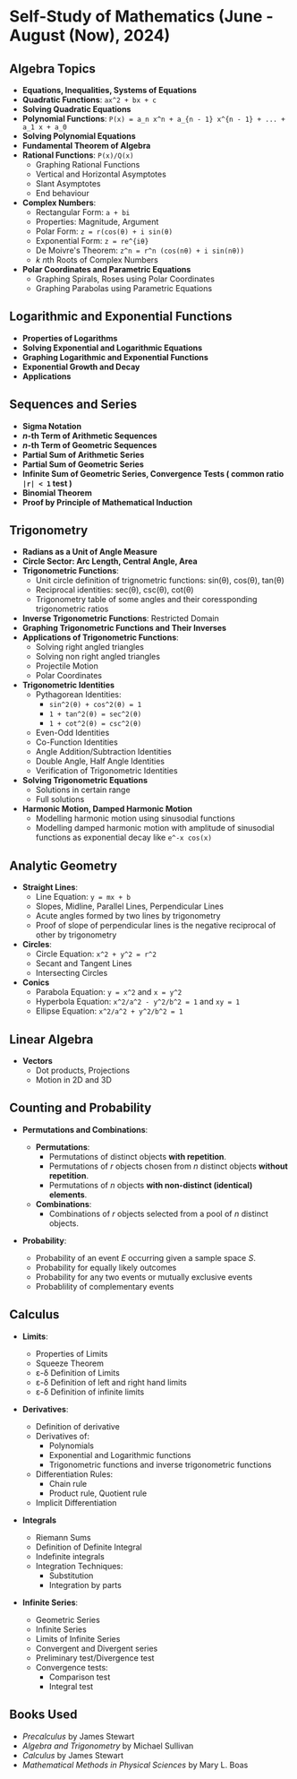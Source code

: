# Self-Study of Mathematics (June - August (Now), 2024)

## Algebra Topics
- **Equations, Inequalities, Systems of Equations**
- **Quadratic Functions**: `ax^2 + bx + c`
- **Solving Quadratic Equations**
- **Polynomial Functions**: `P(x) = a_n x^n + a_{n - 1} x^{n - 1} + ... + a_1 x + a_0`
- **Solving Polynomial Equations**
- **Fundamental Theorem of Algebra**
- **Rational Functions**: `P(x)/Q(x)`
    - Graphing Rational Functions
    - Vertical and Horizontal Asymptotes
    - Slant Asymptotes
    - End behaviour
- **Complex Numbers**:
    - Rectangular Form: `a + bi`
    - Properties: Magnitude, Argument
    - Polar Form: `z = r(cos(θ) + i sin(θ)`
    - Exponential Form: `z = re^{iθ}`
    - De Moivre's Theorem: `z^n = r^n (cos(nθ) + i sin(nθ))`
    - *k* *n*th Roots of Complex Numbers
- **Polar Coordinates and Parametric Equations**
    - Graphing Spirals, Roses using Polar Coordinates
    - Graphing Parabolas using Parametric Equations

## Logarithmic and Exponential Functions
- **Properties of Logarithms**
- **Solving Exponential and Logarithmic Equations**
- **Graphing Logarithmic and Exponential Functions**
- **Exponential Growth and Decay**
- **Applications**

## Sequences and Series
- **Sigma Notation**
- ***n*-th Term of Arithmetic Sequences**
- ***n*-th Term of Geometric Sequences**
- **Partial Sum of Arithmetic Series**
- **Partial Sum of Geometric Series**
- **Infinite Sum of Geometric Series, Convergence Tests ( common ratio `|r| < 1` test )**
- **Binomial Theorem**
- **Proof by Principle of Mathematical Induction**

## Trigonometry
- **Radians as a Unit of Angle Measure**
- **Circle Sector: Arc Length, Central Angle, Area**
- **Trigonometric Functions**: 
    - Unit circle definition of trignometric functions: sin(θ), cos(θ), tan(θ)
    - Reciprocal identities: sec(θ), csc(θ), cot(θ)  
    - Trigonometry table of some angles and their coressponding trigonometric ratios
- **Inverse Trigonometric Functions**: Restricted Domain
- **Graphing Trigonometric Functions and Their Inverses**
- **Applications of Trigonometric Functions**:
    - Solving right angled triangles
    - Solving non right angled triangles
    - Projectile Motion
    - Polar Coordinates
- **Trigonometric Identities**
    - Pythagorean Identities: 
        - `sin^2(θ) + cos^2(θ) = 1`
        - `1 + tan^2(θ) = sec^2(θ)`
        - `1 + cot^2(θ) = csc^2(θ)`
    - Even-Odd Identities
    - Co-Function Identities
    - Angle Addition/Subtraction Identities
    - Double Angle, Half Angle Identities
    - Verification of Trigonometric Identities
- **Solving Trigonometric Equations**
    - Solutions in certain range
    - Full solutions
- **Harmonic Motion, Damped Harmonic Motion**
    - Modelling harmonic motion using sinusodial functions
    - Modelling damped harmonic motion with amplitude of sinusodial functions as exponential decay like `e^-x cos(x)`

## Analytic Geometry
- **Straight Lines**:
    - Line Equation: `y = mx + b`
    - Slopes, Midline, Parallel Lines, Perpendicular Lines
    - Acute angles formed by two lines by trigonometry
    - Proof of slope of perpendicular lines is the negative reciprocal of other by trigonometry 
- **Circles**:
    - Circle Equation: `x^2 + y^2 = r^2`
    - Secant and Tangent Lines
    - Intersecting Circles
- **Conics**
    - Parabola Equation: `y = x^2` and `x = y^2`
    - Hyperbola Equation: `x^2/a^2 - y^2/b^2 = 1` and `xy = 1`
    - Ellipse Equation: `x^2/a^2 + y^2/b^2 = 1`

## Linear Algebra
- **Vectors**   
    - Dot products, Projections
    - Motion in 2D and 3D

## Counting and Probability
- **Permutations and Combinations**:
    - **Permutations**:
        - Permutations of distinct objects **with repetition**.
        - Permutations of *r* objects chosen from *n* distinct objects **without repetition**.
        - Permutations of *n* objects **with non-distinct (identical) elements**.
    - **Combinations**:
        - Combinations of *r* objects selected from a pool of *n* distinct objects.

- **Probability**:
    - Probability of an event *E* occurring given a sample space *S*.
    - Probability for equally likely outcomes
    - Probability for any two events or mutually exclusive events
    - Probablility of complementary events

## Calculus
- **Limits**:
    - Properties of Limits
    - Squeeze Theorem
    - ε-δ Definition of Limits
    - ε-δ Definition of left and right hand limits
    - ε-δ Definition of infinite limits
- **Derivatives**:
    - Definition of derivative
    - Derivatives of:
        - Polynomials
        - Exponential and Logarithmic functions
        - Trigonometric functions and inverse trigonometric functions
    - Differentiation Rules:
        - Chain rule
        - Product rule, Quotient rule
    - Implicit Differentiation
- **Integrals**
    - Riemann Sums
    - Definition of Definite Integral
    - Indefinite integrals
    - Integration Techniques:
        - Substitution
        - Integration by parts

- **Infinite Series**:
    - Geometric Series
    - Infinite Series
    - Limits of Infinite Series
    - Convergent and Divergent series
    - Preliminary test/Divergence test
    - Convergence tests:
        - Comparison test
        - Integral test

## Books Used
- *Precalculus* by James Stewart
- *Algebra and Trigonometry* by Michael Sullivan
- *Calculus* by James Stewart
- *Mathematical Methods in Physical Sciences* by Mary L. Boas
